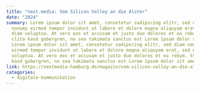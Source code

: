 ```yaml
---
title: "next.media: Vom Silicon Valley an die Alster"
date: "2024"
summary: Lorem ipsum dolor sit amet, consetetur sadipscing elitr, sed diam
  nonumy eirmod tempor invidunt ut labore et dolore magna aliquyam erat, sed
  diam voluptua. At vero eos et accusam et justo duo dolores et ea rebum. Stet
  clita kasd gubergren, no sea takimata sanctus est Lorem ipsum dolor sit amet.
  Lorem ipsum dolor sit amet, consetetur sadipscing elitr, sed diam nonumy
  eirmod tempor invidunt ut labore et dolore magna aliquyam erat, sed diam
  voluptua. At vero eos et accusam et justo duo dolores et ea rebum. Stet clita
  kasd gubergren, no sea takimata sanctus est Lorem ipsum dolor sit amet.
link: https://nextmedia-hamburg.de/magazin/vom-silicon-valley-an-die-alster/
categories:
  - digitale-kommunikation
---
```

